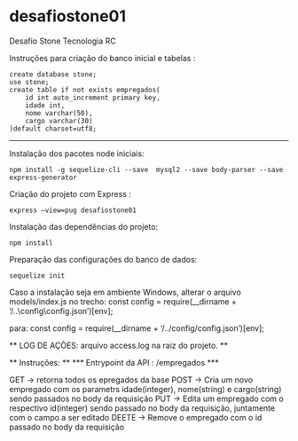 # desafiostone01
Desafio Stone Tecnologia RC

Instruções para criação do banco inicial e tabelas :

	create database stone;
	use stone;
	create table if not exists empregados(
		id int auto_increment primary key,
		idade int,
		nome varchar(50),
		cargo varchar(30)
	)default charset=utf8;

---------------------------------

Instalação dos pacotes node iniciais:

	npm install -g sequelize-cli --save  mysql2 --save body-parser --save express-generator


Criação do projeto com Express :

	express –view=pug desafiostone01

Instalação das dependências do projeto:
	
	npm install

Preparação das configurações do banco de dados:

	sequelize init


Caso a instalação seja em ambiente Windows, alterar o arquivo models/index.js no trecho:
	const config = require(__dirname + ‘/..\config\config.json’)[env];

para:
	const config = require(__dirname + ‘/../config/config.json’)[env];


** LOG DE AÇÕES: arquivo access.log na raiz do projeto. **

** Instruções: **
*** Entrypoint da API : /empregados ***

GET -> retorna todos os epregados da base
POST -> Cria um novo empregado com os parametrs idade(integer), nome(string) e cargo(string) sendo passados no body da requisição
PUT -> Edita um empregado com o respectivo id(integer) sendo passado no body da requisição, juntamente com o campo a ser editado
DEETE -> Remove o empregado com o id passado no body da requisição
